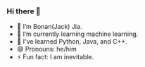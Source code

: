 ### Hi there 👋

- 🔭 I’m Bonan(Jack) Jia.
- 🌱 I’m currently learning machine learning.
- 👯 I've learned Python, Java, and C++.
- 😄 Pronouns: he/him
- ⚡ Fun fact: I am inevitable.

